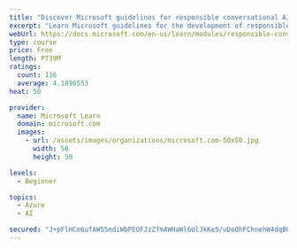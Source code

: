 ```yaml
---
title: "Discover Microsoft guidelines for responsible conversational AI development"
excerpt: "Learn Microsoft guidelines for the development of responsible conversational AI, such as chat bots and voice-controlled systems."
webUrl: https://docs.microsoft.com/en-us/learn/modules/responsible-conversational-ai/
type: course
price: Free
length: PT39M
ratings:
  count: 116
  average: 4.1896553
heat: 50

provider:
  name: Microsoft Learn
  domain: microsoft.com
  images:
    - url: /assets/images/organizations/microsoft.com-50x50.jpg
      width: 50
      height: 50

levels:
  - Beginner

topics:
  - Azure
  - AI

secured: "J+pFlHCm6ufAW55mdiWbPEOFJzZfmAWHaWl6UlJkKeS/uDoQhFChnehW4dqB0yjgS5DfCbE80qLMe1IF19uWuIDb6GOILqvhJRrqbWjCiKRNh5f2Ps5aT1JoZZoPpneUST6SyDmEU9AmfLs5w2U2BcHEGOvAs51282u3+8TcjpnbgQrYWULGiiAwk53oqKy90oRTH+fYkwXud2rslaVLI4ZF8vcyzoUBOMWv9bY/7ot6C77iZu1846AtEweU4WJ7EbYBYIYNNu9skhKLnzSx1H1ZNczRsEznBgHtwo26nv6v+Pg/TGb2Uj51HI11JqIaK+98UF7j56qFojWrwAduuZz+m2nvfVrJNgoU/xQH66gdTpv6O1lqD5SLnIv3/Wq2faUamJnTXIUpc8Swpe5yQPuABw6Ffs3VLieY1jEMhRc=;v9KU2dEXEqLlrSzQMz7Y6g=="
---
```


